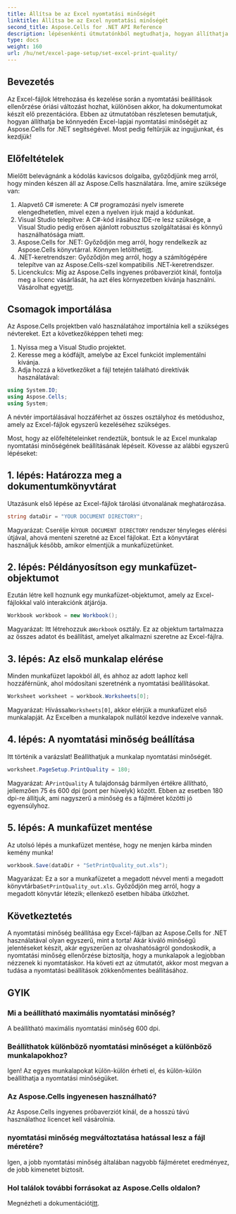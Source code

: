 ```yaml
---
title: Állítsa be az Excel nyomtatási minőségét
linktitle: Állítsa be az Excel nyomtatási minőségét
second_title: Aspose.Cells for .NET API Reference
description: lépésenkénti útmutatónkból megtudhatja, hogyan állíthatja be az Excel nyomtatási minőségét az Aspose.Cells for .NET használatával. Egyszerű kódolási technikák a jobb nyomtatási eredmények érdekében.
type: docs
weight: 160
url: /hu/net/excel-page-setup/set-excel-print-quality/
---
```

## Bevezetés

Az Excel-fájlok létrehozása és kezelése során a nyomtatási beállítások ellenőrzése óriási változást hozhat, különösen akkor, ha dokumentumokat készít elő prezentációra. Ebben az útmutatóban részletesen bemutatjuk, hogyan állíthatja be könnyedén Excel-lapjai nyomtatási minőségét az Aspose.Cells for .NET segítségével. Most pedig feltűrjük az ingujjunkat, és kezdjük!

## Előfeltételek

Mielőtt belevágnánk a kódolás kavicsos dolgaiba, győződjünk meg arról, hogy minden készen áll az Aspose.Cells használatára. Íme, amire szüksége van:

1. Alapvető C# ismerete: A C# programozási nyelv ismerete elengedhetetlen, mivel ezen a nyelven írjuk majd a kódunkat.
2. Visual Studio telepítve: A C#-kód írásához IDE-re lesz szüksége, a Visual Studio pedig erősen ajánlott robusztus szolgáltatásai és könnyű használhatósága miatt.
3. Aspose.Cells for .NET: Győződjön meg arról, hogy rendelkezik az Aspose.Cells könyvtárral. Könnyen letöltheti[itt](https://releases.aspose.com/cells/net/).
4. .NET-keretrendszer: Győződjön meg arról, hogy a számítógépére telepítve van az Aspose.Cells-szel kompatibilis .NET-keretrendszer.
5.  Licenckulcs: Míg az Aspose.Cells ingyenes próbaverziót kínál, fontolja meg a licenc vásárlását, ha azt éles környezetben kívánja használni. Vásárolhat egyet[itt](https://purchase.aspose.com/buy).

## Csomagok importálása

Az Aspose.Cells projektben való használatához importálnia kell a szükséges névtereket. Ezt a következőképpen teheti meg:

1. Nyissa meg a Visual Studio projektet.
2. Keresse meg a kódfájlt, amelybe az Excel funkciót implementálni kívánja.
3. Adja hozzá a következőket a fájl tetején található direktívák használatával:

```csharp
using System.IO;
using Aspose.Cells;
using System;
```

A névtér importálásával hozzáférhet az összes osztályhoz és metódushoz, amely az Excel-fájlok egyszerű kezeléséhez szükséges.

Most, hogy az előfeltételeinket rendeztük, bontsuk le az Excel munkalap nyomtatási minőségének beállításának lépéseit. Kövesse az alábbi egyszerű lépéseket:

## 1. lépés: Határozza meg a dokumentumkönyvtárat

Utazásunk első lépése az Excel-fájlok tárolási útvonalának meghatározása. 

```csharp
string dataDir = "YOUR DOCUMENT DIRECTORY";
```

 Magyarázat: Cserélje ki`YOUR DOCUMENT DIRECTORY` rendszer tényleges elérési útjával, ahová menteni szeretné az Excel fájlokat. Ezt a könyvtárat használjuk később, amikor elmentjük a munkafüzetünket.

## 2. lépés: Példányosítson egy munkafüzet-objektumot

Ezután létre kell hoznunk egy munkafüzet-objektumot, amely az Excel-fájlokkal való interakciónk átjárója.

```csharp
Workbook workbook = new Workbook();
```

 Magyarázat: Itt létrehozzuk a`Workbook` osztály. Ez az objektum tartalmazza az összes adatot és beállítást, amelyet alkalmazni szeretne az Excel-fájlra.

## 3. lépés: Az első munkalap elérése

Minden munkafüzet lapokból áll, és ahhoz az adott laphoz kell hozzáférnünk, ahol módosítani szeretnénk a nyomtatási beállításokat.

```csharp
Worksheet worksheet = workbook.Worksheets[0];
```

 Magyarázat: Hívással`Worksheets[0]`, akkor elérjük a munkafüzet első munkalapját. Az Excelben a munkalapok nullától kezdve indexelve vannak.

## 4. lépés: A nyomtatási minőség beállítása

Itt történik a varázslat! Beállíthatjuk a munkalap nyomtatási minőségét.

```csharp
worksheet.PageSetup.PrintQuality = 180;
```

Magyarázat: A`PrintQuality` A tulajdonság bármilyen értékre állítható, jellemzően 75 és 600 dpi (pont per hüvelyk) között. Ebben az esetben 180 dpi-re állítjuk, ami nagyszerű a minőség és a fájlméret közötti jó egyensúlyhoz.

## 5. lépés: A munkafüzet mentése

Az utolsó lépés a munkafüzet mentése, hogy ne menjen kárba minden kemény munka!

```csharp
workbook.Save(dataDir + "SetPrintQuality_out.xls");
```

 Magyarázat: Ez a sor a munkafüzetet a megadott névvel menti a megadott könyvtárba`SetPrintQuality_out.xls`. Győződjön meg arról, hogy a megadott könyvtár létezik; ellenkező esetben hibába ütközhet.

## Következtetés

A nyomtatási minőség beállítása egy Excel-fájlban az Aspose.Cells for .NET használatával olyan egyszerű, mint a torta! Akár kiváló minőségű jelentéseket készít, akár egyszerűen az olvashatóságról gondoskodik, a nyomtatási minőség ellenőrzése biztosítja, hogy a munkalapok a legjobban nézzenek ki nyomtatáskor. Ha követi ezt az útmutatót, akkor most megvan a tudása a nyomtatási beállítások zökkenőmentes beállításához.

## GYIK

### Mi a beállítható maximális nyomtatási minőség?  
A beállítható maximális nyomtatási minőség 600 dpi.

### Beállíthatok különböző nyomtatási minőséget a különböző munkalapokhoz?  
Igen! Az egyes munkalapokat külön-külön érheti el, és külön-külön beállíthatja a nyomtatási minőségüket.

### Az Aspose.Cells ingyenesen használható?  
Az Aspose.Cells ingyenes próbaverziót kínál, de a hosszú távú használathoz licencet kell vásárolnia.

### nyomtatási minőség megváltoztatása hatással lesz a fájl méretére?  
Igen, a jobb nyomtatási minőség általában nagyobb fájlméretet eredményez, de jobb kimenetet biztosít.

### Hol találok további forrásokat az Aspose.Cells oldalon?  
 Megnézheti a dokumentációt[itt](https://reference.aspose.com/cells/net/).